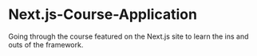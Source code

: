 # Next.js-Course-Application
Going through the course featured on the Next.js site to learn the ins and outs of the framework.
